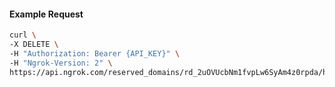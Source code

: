 <!-- Code generated for API Clients. DO NOT EDIT. -->

#### Example Request

```bash
curl \
-X DELETE \
-H "Authorization: Bearer {API_KEY}" \
-H "Ngrok-Version: 2" \
https://api.ngrok.com/reserved_domains/rd_2uOVUcbNm1fvpLw6SyAm4z0rpda/https_endpoint_configuration
```
